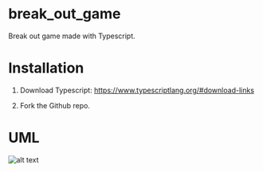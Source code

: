 # break_out_game

Break out game made with Typescript.

# Installation

1. Download Typescript:
   https://www.typescriptlang.org/#download-links

2. Fork the Github repo. 

# UML

![alt text](https://www.draw.io/?lightbox=1&highlight=0000ff&edit=_blank&layers=1&nav=1&title=Break%20our%20klassendiagram#R7Vxfb6M4EP80kfYeWmEIJHnsv92VrqtW156u%2B%2BgEJ%2FEu4Mg4TbOf%2FsZgIMGkgRSnaUVVVTCMx%2FbMeDzzw7TnXIUv3zhezH8wnwQ92%2FJfes51z7ZHrgV%2FJWGdEtyBkxJmnPopCRWEB%2FqHKKJqN1tSn8RbjIKxQNDFNnHCoohMxBYNc85W22xTFmz3usAzohEeJjjQqf9RX8xT6tD2Cvp3QmfzrGfkjdInIc6Y1UziOfbZaoPk3PScK86YSK%2FClysSSN1leknbfd3xNB8YJ5Go08C23MEADcZDh3j90YCcKQnPOFiqyX7DIVGDFetMA%2FGKhgGO4O5yLsIAiAgupywSD4pJ3uOAziK4nsBoCAfCM%2BGCgh4v1APBFkCdzGng3%2BI1W8oxxwJPfmd3l3PG6R8Qi7M%2B4DEXyiVA4ZscD7IlkC2gchIDz32mCJSTbnEsFM%2BEBQFexHScDzjEfEajSyYECxVTNtOvNAiuWMB4ogBnmvzAc6UvmBh52WkElJsWlgRhIRF8DSyqwXCQtlCrIb9fFb5lW8ph5ht%2B5Vh95dPKn2e56MLkcKGsXtMDbM0DerYXSFv49BkuZyKZdRNSvMBRRjuDCxxKs0fjeLHBBAPd5KtqG9BnWPb1%2BXvOxRt6i5bhGLz29QZAPq4O5uhoCvj%2B%2BOP2JiChdOMT00Jy%2FWknJ0Pc5RKCUNTY1rW5beutGhjzI%2BpkgX0fwrRBddzX6eHovjDmFPY0g9O%2BrNHB%2B8y6eaRvMO0LzvH61Ka9FDQwOut%2Fa3RwfGNjmZAY9PD98qvnXFsTeiSsJ7CUVEMGKekbCXUsOPtNsrQzYknCPd3IRBUpS7QDMpUSqtNsmPiERrPbhOe6X1D%2BUSmlJK3mVJAHoMsxraB6AxoDedMgKVPm1PcJiLzkTGCB08xZpskLRiORpKHuJfxCtnplnbs9F%2BZ1BfeouIdfyc7FFYtgfpgmSTKBtHxF4kIvezLq6sJFT7GznNqrl1Ijz0RK7VSk1CXbB7RcTKW2z%2BpLdJDhQ5rsabmlH6UjXJ8hzRsc3RucCisHeEyCexZTQZmUz1PekvXfw8BoZNWz8NCAffuafc8kSgGF8y1jiy9%2FJSHLemYgQA8iknW58LEgKhmLqxrUDTElwZyEsHqTPf5LmkokkhNCO730bBljfTLhYGFyKyu0qvHXGq3U2B34xcECksxZAhZ1JHTR93iLc1hvcY5sA6tzoK3ONCPoIC1zkJbj7se0kFfhATZyDLjAsAmm1R5GQYj%2F1DizNQpXHRTgDajl52mp5QQAjlkCs5urgr7tl99tkOY2yEHT8qQyOg5NVCejrjoxbV%2BE9Oqk2sAG7Jv1vWVgGRJgLUnQszJZrkqsM9UelJ6nXaaFzhsEcAKWiaUE2zpYiM%2FxqqaELgYeb43oRULlGjFSJCD9xbdCxrsywVyZ4I4OLBOQbaJMQI3efbf4uk8sG8P%2B1pixgOB9bwj3J%2FxdhGsRBmmMQld6t2MizUMdCm3ewt575nnVMLRKdl7L8LLUSmLFP9YxCaaHQdBdKDmeo9VMlvpGkiVX87Ts9ESXLR3tnKDn6tuJU4mpDiwTTuC9R7IkI8LfZN%2FJjQ%2BLqlrJXnZyEzwBfFQa%2FkFCxx9BM3UN%2FQEm1O3pLe7pbtPyoDKej4yUB%2Fpr0q48aNvCyNbrg0oTG6kP9LegMhDJpD%2FN3u4i2Hiu2Sr6Qp6TKcoKAEhjhrl%2FI0l1gGK2SKU1EXLwuZM34Mmv1UZdEHy3IIhsvbKpXCLISGlj9zVrE39GsmoFtDFnMxbh4Kaggo6XkU98peENtyAvVDxtXP%2BULKBduItgpE%2BqRXJTPPtFhFir0gUvBZOWzfuVJ8oyiZF%2FIb9mK9wLKLL%2ByMVm386hUU9VRFkDn%2BKQRf7jnEbZo42WMVvyCbknnIJGCX9I3U8Kkv0C84yIiqdur1R39XMvkUp8vewBnSe97jJMypP2vYNnWO1ZnARY0Oft%2Ftv1Gs%2BE1yhPUX5zgMXrOlKVZ1R5xYZpYTNpzbQ7qt7aZlNN72VkK6plL%2FvoUgWWPipVwcqN01aF8dWXATmbCpg7%2B0HlslzhcF9rjqvEDxfpCApPzHVyoHMOzTinrXtnFtPOkTPajGtn1rllDTNKHjk2%2FeoA9zO0Gtr06j0Ba9de2HrEQrYz9YbOaGDbY8sf9Xd853s3%2FiW%2Fl%2B5QPJNHI%2FtWKS5p%2Bc6Ok5EtoHiaHzR647kH1ujJl7IHoxOpcGPn3%2Bp%2F7bjdzb4ptASNvU13L6eFIbWhQaP6OjF49QN6XBqtPp0WjepMRfNPp7QOLWkNLanO0958oATZLUDG2ti6AyXGDYzc4x0o0YamnydJQVeZSdNYHgRmSb1wBzbLztLiaC2Xhm2ljx5XDK5v0wcKaBXrhX5QoAsSBn3oiGdFtLG5r4IPyoYNoTANNFBimiAG44DJ8rEdyGAD%2BbAsr7eF6CKUQyFl4MMc0lC9llvH2MrYV37%2BbQ%2FGdgCspc3odcj1kzhWSx6y4%2BT9G63fd0rWd49n%2FYEh6%2BcrGZ1bttsrYZjJC439GOYn8Rp0jMBy8MbyOqq9zwM%2BpL1aX8FOBj42XMF7BXlu6fsM9UaxeSiA2%2BLfYabsxf8UdW7%2BBw%3D%3D)


